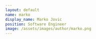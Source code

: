 ```yaml
---
layout: default
name: marko
display_name: Marko Jovic
position: Software Engineer
image: /assets/images/author/marko.png
---
```


